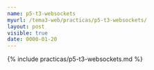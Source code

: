 ```yaml
---
name: p5-t3-websockets
myurl: /tema3-web/practicas/p5-t3-websockets/
layout: post
visible: true
date: 0000-01-20
---
```


{%  include practicas/p5-t3-websockets.md %}
